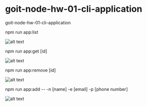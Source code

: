 # goit-node-hw-01-cli-application

goit-node-hw-01-cli-application

npm run app:list

![alt text](https://ibb.co/1mSD9V1 "list")

npm run app:get [id]

![alt text](https://ibb.co/2n4C3YD "get")

npm run app:remove [id]

![alt text](https://ibb.co/BchKQ3n "remove")

npm run app:add -- -n [name] -e [email] -p [phone number]

![alt text](https://ibb.co/47TBQvc "add")
